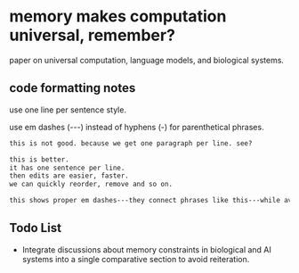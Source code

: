 # memory makes computation universal, remember?

paper on universal computation, language models, and biological systems.

## code formatting notes

use one line per sentence style.

use em dashes (---) instead of hyphens (-) for parenthetical phrases.

```tex
this is not good. because we get one paragraph per line. see?

this is better.
it has one sentence per line.
then edits are easier, faster.
we can quickly reorder, remove and so on.

this shows proper em dashes---they connect phrases like this---while avoiding simple hyphens.
```

## Todo List

- Integrate discussions about memory constraints in biological and AI systems into a single comparative section to avoid reiteration.
